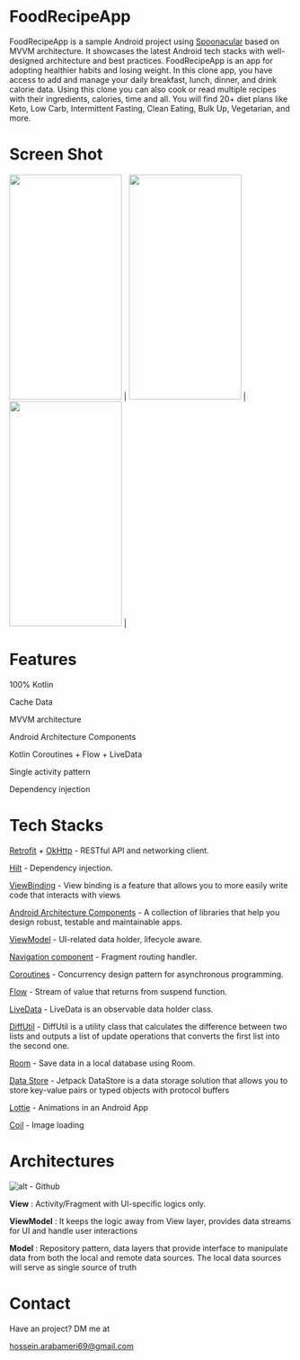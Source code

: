 # FoodRecipeApp
FoodRecipeApp is a sample Android project using [Spoonacular](https://api.spoonacular.com/) based on MVVM architecture. It showcases the latest Android tech stacks with well-designed architecture and best practices.
FoodRecipeApp is an app for adopting healthier habits and losing weight. In this clone app, you have access to add and manage your daily breakfast, lunch, dinner, and drink calorie data. Using this clone you can also cook or read multiple recipes with their ingredients, calories, time and all. You will find 20+ diet plans like Keto, Low Carb, Intermittent Fasting, Clean Eating, Bulk Up, Vegetarian, and more.

# Screen Shot
<img src="https://github.com/hossein69ameri/Blogs/assets/103646893/dac920cb-2fcc-4e2e-9a0f-16becd3ad19a" data-canonical-src="https://gyazo.com/eb5c5741b6a9a16c692170a41a49c858.png" width="200" height="400" /> | <img src="https://github.com/hossein69ameri/RecipeApp/assets/103646893/5397cf81-2420-4763-a1f1-9fb502a84d3d" data-canonical-src="https://gyazo.com/eb5c5741b6a9a16c692170a41a49c858.png" width="200" height="400" /> | <img src="https://github.com/hossein69ameri/RecipeApp/assets/103646893/11758a9e-4ccc-4b24-9423-186d39691063" data-canonical-src="https://gyazo.com/eb5c5741b6a9a16c692170a41a49c858.png" width="200" height="400" /> | 

# Features
100% Kotlin

Cache Data

MVVM architecture

Android Architecture Components

Kotlin Coroutines + Flow + LiveData

Single activity pattern

Dependency injection

# Tech Stacks
[Retrofit](https://square.github.io/retrofit/) + [OkHttp](https://square.github.io/okhttp/) - RESTful API and networking client.

[Hilt](https://dagger.dev/hilt/)  - Dependency injection.

[ViewBinding](https://developer.android.com/topic/libraries/view-binding) - View binding is a feature that allows you to more easily write code that interacts with views 

[Android Architecture Components](https://developer.android.com/topic/libraries/architecture)  - A collection of libraries that help you design robust, testable and maintainable apps.

[ViewModel](https://developer.android.com/reference/androidx/lifecycle/ViewModel)  - UI-related data holder, lifecycle aware.

[Navigation component](https://developer.android.com/guide/navigation)  -  Fragment routing handler.

[Coroutines](https://developer.android.com/kotlin/coroutines) - Concurrency design pattern for asynchronous programming.

[Flow](https://developer.android.com/kotlin/flow) - Stream of value that returns from suspend function.

[LiveData](https://developer.android.com/topic/libraries/architecture/livedata) - LiveData is an observable data holder class.

[DiffUtil](https://developer.android.com/reference/androidx/recyclerview/widget/DiffUtil) - DiffUtil is a utility class that calculates the difference between two lists and outputs a list of update operations that converts the first list into the second one.

[Room](https://developer.android.com/training/data-storage/room) - Save data in a local database using Room.

[Data Store](https://developer.android.com/topic/libraries/architecture/datastore) - Jetpack DataStore is a data storage solution that allows you to store key-value pairs or typed objects with protocol buffers

[Lottie](https://lottiefiles.com/blog/working-with-lottie/getting-started-with-lottie-animations-in-android-app) - Animations in an Android App

[Coil](https://github.com/coil-kt/coil) - Image loading

# Architectures
![alt - Github](https://raw.githubusercontent.com/amitshekhariitbhu/MVVM-Architecture-Android/master/assets/mvvm-arch.png)

**View** : Activity/Fragment with UI-specific logics only.

**ViewModel** : It keeps the logic away from View layer, provides data streams for UI and handle user interactions

**Model** :  Repository pattern, data layers that provide interface to manipulate data from both the local and remote data sources. The local data sources will serve as single source of truth

# Contact
Have an project? DM me at

hossein.arabameri69@gmail.com
